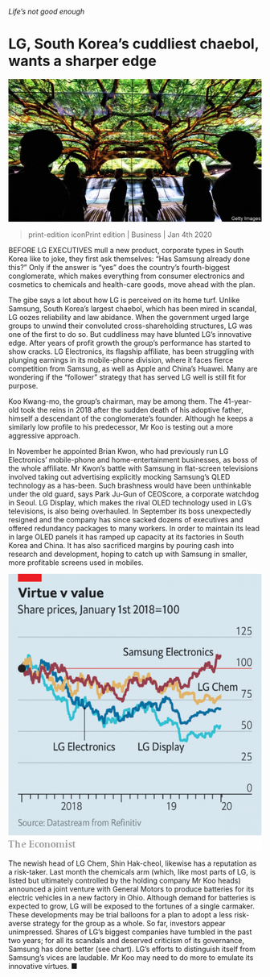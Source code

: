 ###### Life’s not good enough

# LG, South Korea’s cuddliest chaebol, wants a sharper edge 

![image](images/20200104_WBP501.jpg) 

> print-edition iconPrint edition | Business | Jan 4th 2020 

BEFORE LG EXECUTIVES mull a new product, corporate types in South Korea like to joke, they first ask themselves: “Has Samsung already done this?” Only if the answer is “yes” does the country’s fourth-biggest conglomerate, which makes everything from consumer electronics and cosmetics to chemicals and health-care goods, move ahead with the plan. 

The gibe says a lot about how LG is perceived on its home turf. Unlike Samsung, South Korea’s largest chaebol, which has been mired in scandal, LG oozes reliability and law abidance. When the government urged large groups to unwind their convoluted cross-shareholding structures, LG was one of the first to do so. But cuddliness may have blunted LG’s innovative edge. After years of profit growth the group’s performance has started to show cracks. LG Electronics, its flagship affiliate, has been struggling with plunging earnings in its mobile-phone division, where it faces fierce competition from Samsung, as well as Apple and China’s Huawei. Many are wondering if the “follower” strategy that has served LG well is still fit for purpose. 

Koo Kwang-mo, the group’s chairman, may be among them. The 41-year-old took the reins in 2018 after the sudden death of his adoptive father, himself a descendant of the conglomerate’s founder. Although he keeps a similarly low profile to his predecessor, Mr Koo is testing out a more aggressive approach. 

In November he appointed Brian Kwon, who had previously run LG Electronics’ mobile-phone and home-entertainment businesses, as boss of the whole affiliate. Mr Kwon’s battle with Samsung in flat-screen televisions involved taking out advertising explicitly mocking Samsung’s QLED technology as a has-been. Such brashness would have been unthinkable under the old guard, says Park Ju-Gun of CEOScore, a corporate watchdog in Seoul. LG Display, which makes the rival OLED technology used in LG’s televisions, is also being overhauled. In September its boss unexpectedly resigned and the company has since sacked dozens of executives and offered redundancy packages to many workers. In order to maintain its lead in large OLED panels it has ramped up capacity at its factories in South Korea and China. It has also sacrificed margins by pouring cash into research and development, hoping to catch up with Samsung in smaller, more profitable screens used in mobiles. 

![image](images/20200104_WBC829.png) 

The newish head of LG Chem, Shin Hak-cheol, likewise has a reputation as a risk-taker. Last month the chemicals arm (which, like most parts of LG, is listed but ultimately controlled by the holding company Mr Koo heads) announced a joint venture with General Motors to produce batteries for its electric vehicles in a new factory in Ohio. Although demand for batteries is expected to grow, LG will be exposed to the fortunes of a single carmaker. These developments may be trial balloons for a plan to adopt a less risk-averse strategy for the group as a whole. So far, investors appear unimpressed. Shares of LG’s biggest companies have tumbled in the past two years; for all its scandals and deserved criticism of its governance, Samsung has done better (see chart). LG’s efforts to distinguish itself from Samsung’s vices are laudable. Mr Koo may need to do more to emulate its innovative virtues. ■ 

